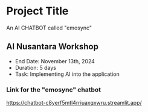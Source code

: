 # Project Title

An AI CHATBOT called "emosync"

## AI Nusantara Workshop

* End Date: November 13th, 2024
* Duration: 5 days
* Task: Implementing AI into the application

### Link for the "emosync" chatbot

https://chatbot-c8yerf5mtl4rriuaxqxwru.streamlit.app/ 
